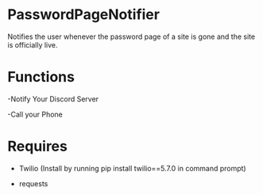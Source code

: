 # PasswordPageNotifier
Notifies the user whenever the password page of a site is gone and the site is officially live. 


# Functions

-Notify Your Discord Server

-Call your Phone


# Requires

- Twilio (Install by running pip install twilio==5.7.0 in command prompt)

- requests


